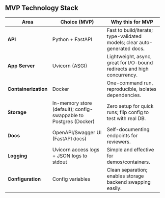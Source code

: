 ## MVP Technology Stack

| Area           | Choice (MVP) | Why this for MVP |
|----------------|--------------|------------------|
| **API**        | Python + FastAPI | Fast to build/iterate; type-validated models; clear auto-generated docs. |
| **App Server** | Uvicorn (ASGI)   | Lightweight, async, great for I/O-bound redirects and high concurrency. |
| **Containerization** | Docker | One-command run, reproducible, isolates dependencies. |
| **Storage**    | In-memory store (default); config-swappable to Postgres (Docker) | Zero setup for quick runs; flip config to test with real DB. |
| **Docs**       | OpenAPI/Swagger UI (FastAPI docs) | Self-documenting endpoints for reviewers. |
| **Logging**    | Uvicorn access logs + JSON logs to stdout | Simple and effective for demos/containers. |
| **Configuration** | Config variables  | Clean separation; enables storage backend swapping easily. |
